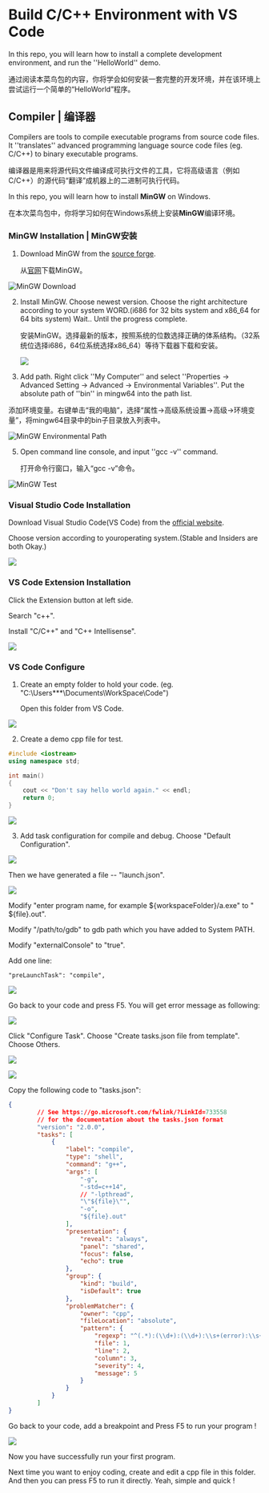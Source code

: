 # Build C/C++ Environment with VS Code

In this repo, you will learn how to install a complete development environment, and run the ''HelloWorld'' demo.

通过阅读本菜鸟包的内容，你将学会如何安装一套完整的开发环境，并在该环境上尝试运行一个简单的“HelloWorld”程序。

## Compiler | 编译器

Compilers are tools to compile executable programs from source code files. It ''translates'' advanced programming language source code files (eg. C/C++) to binary executable programs.

编译器是用来将源代码文件编译成可执行文件的工具，它将高级语言（例如C/C++）的源代码“翻译”成机器上的二进制可执行代码。

In this repo, you will learn how to install **MinGW** on Windows.

在本次菜鸟包中，你将学习如何在Windows系统上安装**MinGW**编译环境。

### MinGW Installation | MinGW安装

1. Download MinGW from the [source forge](https://sourceforge.net/projects/mingw-w64/files/mingw-w64/mingw-w64-release/).

    从[官网](https://sourceforge.net/projects/mingw-w64/files/mingw-w64/mingw-w64-release/)下载MinGW。

![MinGW Download](figure/mingw-w64.png)

2. Install MinGW. Choose newest version. Choose the right architecture according to your system WORD.(i686 for 32 bits system and x86_64 for 64 bits system) Wait.. Until the progress complete.

    安装MinGW。选择最新的版本，按照系统的位数选择正确的体系结构。（32系统位选择i686，64位系统选择x86_64）等待下载器下载和安装。

    ![](figure/mingw-install.png)

3. Add path. Right click ''My Computer'' and select ''Properties -> Advanced Setting -> Advanced -> Environmental Variables''.  Put the absolute path of ''bin'' in mingw64 into the path list.

添加环境变量。右键单击“我的电脑”，选择“属性->高级系统设置->高级->环境变量”，将mingw64目录中的bin子目录放入列表中。

![MinGW Environmental Path](figure/mingw_path.png)

5. Open command line console, and input ''gcc -v'' command.

    打开命令行窗口，输入“gcc -v”命令。

![MinGW Test](figure/mingw_test.png)

### Visual Studio Code Installation

Download Visual Studio Code(VS Code) from the [official website](https://code.visualstudio.com/).

Choose version according to youroperating system.(Stable and Insiders are both Okay.)

![](figure/vscode-download.png)

### VS Code Extension Installation

Click the Extension button at left side.

Search "c++".

Install "C/C++" and "C++ Intellisense".

![](figure/vscode-extension.png)

### VS Code Configure

1. Create an empty folder to hold your code. (eg. "C:\Users\***\Documents\WorkSpace\Code")

   Open this folder from VS Code.

![](figure/vscode-folder.png)

2. Create a demo cpp file for test.

```cpp
#include <iostream>
using namespace std;

int main()
{
	cout << "Don't say hello world again." << endl;
	return 0;
}
```

![](figure/vscode-cpp.png)

3. Add task configuration for compile and debug. Choose "Default Configuration".

![](figure/vscode-config.png)

Then we have generated a file -- "launch.json".

![](figure/vscode-launch1.png)

Modify "enter program name, for example \${workspaceFolder}/a.exe" to "​\${file}.out".

Modify "/path/to/gdb" to gdb path which you have added to System PATH.

Modify "externalConsole" to "true".

Add one line: 	

```text
"preLaunchTask": "compile",
```

![](figure/vscode-launch0.png)

Go back to your code and press F5. You will get error message as following:

![](figure/vscode-launch2.png)

Click "Configure Task". Choose "Create tasks.json file from template". Choose Others.

![](figure/vscode-task.png)

![](figure/vscode-task1.png)

Copy the following code to "tasks.json":

```json
{
        // See https://go.microsoft.com/fwlink/?LinkId=733558
        // for the documentation about the tasks.json format
        "version": "2.0.0",
        "tasks": [
            {
                "label": "compile",
                "type": "shell",
                "command": "g++",
                "args": [
                    "-g",
                    "-std=c++14",
                    // "-lpthread",
                    "\"${file}\"",
                    "-o",
                    "${file}.out"
                ],
                "presentation": {
                    "reveal": "always",
                    "panel": "shared",
                    "focus": false,
                    "echo": true
                },
                "group": {
                    "kind": "build",
                    "isDefault": true
                },
                "problemMatcher": {
                    "owner": "cpp",
                    "fileLocation": "absolute",
                    "pattern": {
                        "regexp": "^(.*):(\\d+):(\\d+):\\s+(error):\\s+(.*)$",
                        "file": 1,
                        "line": 2,
                        "column": 3,
                        "severity": 4,
                        "message": 5
                    }
                }
            }
        ]
}
```

Go back to your code, add a breakpoint and Press F5 to run your program !

![](figure/vscode-run.png)

Now you have successfully run your first program.

Next time you want to enjoy coding, create and edit a cpp file in this folder. And then you can press F5 to run it directly. Yeah, simple and quick !